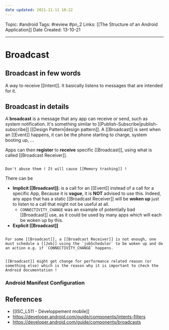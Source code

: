 ```yaml
---
date updated: 2021-11-11 10:22
---
```


Topic: #android
Tags: #review #pn_2
Links: [[The Structure of an Android Application]]
Date Created: 13-10-21

---

# Broadcast

## Broadcast in few words

A way to receive [[Intent]]. It basically listens to messages that are intended for it.

## Broadcast in details

A **broadcast** is a message that any app can receive or send, such as system notification.
It's something similar to [[Publish-Subscribe|publish-subscribe]] [[Design Pattern|design pattern]].
A [[Broadcast]] is sent when an [[Event]] happens, it can be the phone starting to charge, system booting up, ...

Apps can then **register** to **receive** specific [[Broadcast]], using what is called [[Broadcast Receiver]].

```ad-warning

Don't abuse them ! It will cause [[Memory trashing]] !

```

There can be 
- **Implicit [[Broadcast]]:** is a call for an [[Event]] instead of a call for a specific App, Because it is **vague**, it is **NOT** advised to use this. Indeed, any apps that has a static [[Broadcast Receiver]] will be **woken up** just to listen to a call that might not be useful at all.
	- `CONNECTIVITY_CHANGE` was an example of potentially bad [[Broadcast]] use, as it could be used by many apps which will each be woken up by this.
- **Explicit [[Broadcast]]**

```ad-important

For some [[Broadcast]], a [[Broadcast Receiver]] is not enough, one must schedule a [[Job]] using the `jobScheduler` to be woken up and do an action e.g. if `CONNECTIVITY_CHANGE` happens.

```

```ad-info

[[Broadcast]] might get change for performance related reason (or something else) which is the reason why it is important to check the Android documentation !

```

### Android Manifest Configuration

## References

- [[ISC_L511 - Développement mobile]]
- <https://developer.android.com/guide/components/intents-filters>
- <https://developer.android.com/guide/components/broadcasts>
